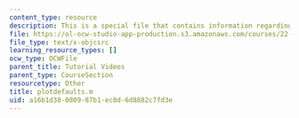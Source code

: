```yaml
---
content_type: resource
description: This is a special file that contains information regarding plotdefaults.
file: https://ol-ocw-studio-app-production.s3.amazonaws.com/courses/22-15-essential-numerical-methods-fall-2014/a16b1d38080987b1ec8d6d8882c7fd3e_plotdefaults.m
file_type: text/x-objcsrc
learning_resource_types: []
ocw_type: OCWFile
parent_title: Tutorial Videos
parent_type: CourseSection
resourcetype: Other
title: plotdefaults.m
uid: a16b1d38-0809-87b1-ec8d-6d8882c7fd3e
---
```

